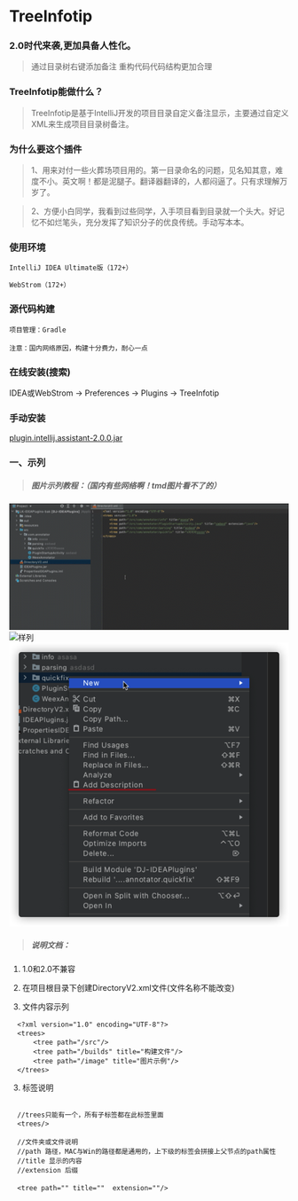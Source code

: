
# TreeInfotip

### 2.0时代来袭,更加具备人性化。

> 通过目录树右键添加备注
> 重构代码代码结构更加合理

### TreeInfotip能做什么？

> TreeInfotip是基于IntelliJ开发的项目目录自定义备注显示，主要通过自定义XML来生成项目目录树备注。

### 为什么要这个插件

> 1、用来对付一些火葬场项目用的。第一目录命名的问题，见名知其意，难度不小。英文啊！都是泥腿子。翻译器翻译的，人都闷逼了。只有求理解万岁了。

> 2、方便小白同学，我看到过些同学，入手项目看到目录就一个头大。好记忆不如烂笔头，充分发挥了知识分子的优良传统。手动写本本。

### 使用环境

`IntelliJ IDEA Ultimate版（172+）`

`WebStrom（172+）`

### 源代码构建

    项目管理：Gradle
    
    注意：国内网络原因，构建十分费力，耐心一点

### 在线安装(搜索)

IDEA或WebStrom -> Preferences -> Plugins -> TreeInfotip

### 手动安装

[plugin.intellij.assistant-2.0.0.jar](https://raw.githubusercontent.com/Link-Kou/intellij-treeInfotip/master/plugin/plugin.intellij.assistant-2.0.0.jar)

### 一、示列

> ##### 图片示列教程：（国内有些网络啊！tmd图片看不了的）


![样列](https://raw.githubusercontent.com/Link-Kou/intellij-treeInfotip/master/image/2020-03-18_16-46-20.gif "样列")
![样列](https://raw.githubusercontent.com/Link-Kou/intellij-treeInfotip/master/image/2020-03-18_16-47-30.jpg "样列")
![样列](https://raw.githubusercontent.com/Link-Kou/intellij-treeInfotip/master/image/2021-06-08_16_40_11.png "样列")


> ##### 说明文档：

1. 1.0和2.0不兼容
   
2. 在项目根目录下创建DirectoryV2.xml文件(文件名称不能改变)

3. 文件内容示列

```xml：
  <?xml version="1.0" encoding="UTF-8"?>
  <trees>
      <tree path="/src"/>
      <tree path="/builds" title="构建文件"/>
      <tree path="/image" title="图片示例"/>
  </trees>
```

3. 标签说明

```xml：

  //trees只能有一个，所有子标签都在此标签里面
  <trees/>

  //文件夹或文件说明
  //path 路径，MAC与Win的路径都是通用的，上下级的标签会拼接上父节点的path属性 
  //title 显示的内容
  //extension 后缀
  
  <tree path="" title=""  extension=""/> 
```